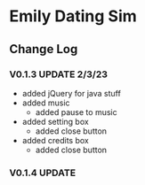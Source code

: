 # Emily Dating Sim

## Change Log

### V0.1.3 UPDATE 2/3/23
- added jQuery for java stuff
- added music
  - added pause to music
- added setting box
  - added close button
- added credits box
  - added close button

### V0.1.4 UPDATE 




